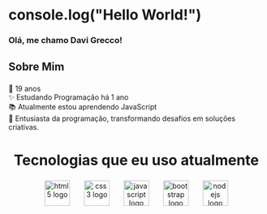<h1 align="left">console.log("Hello World!")</h1>

###

<h3 align="left">Olá, me chamo Davi Grecco!</h3>

###

<h2 align="left">Sobre Mim</h2>

###

<p align="left">🎯 19 anos<br>✨ Estudando Programação há 1 ano<br>📚 Atualmente estou aprendendo JavaScript<br>🎲 Entusiasta da programação, transformando desafios em soluções criativas.</p>

###

<h1 align="center">Tecnologias que eu uso atualmente</h1>

###

<div align="center">
  <img src="https://cdn.jsdelivr.net/gh/devicons/devicon/icons/html5/html5-original.svg" height="50" alt="html5 logo"  />
  <img width="20" />
  <img src="https://cdn.jsdelivr.net/gh/devicons/devicon/icons/css3/css3-original.svg" height="50" alt="css3 logo"  />
  <img width="20" />
  <img src="https://cdn.jsdelivr.net/gh/devicons/devicon/icons/javascript/javascript-original.svg" height="50" alt="javascript logo"  />
  <img width="20" />
  <img src="https://cdn.jsdelivr.net/gh/devicons/devicon/icons/bootstrap/bootstrap-original.svg" height="50" alt="bootstrap logo"  />
  <img width="20" />
  <img src="https://cdn.jsdelivr.net/gh/devicons/devicon/icons/nodejs/nodejs-original.svg" height="50" alt="nodejs logo"  />
</div>

###

